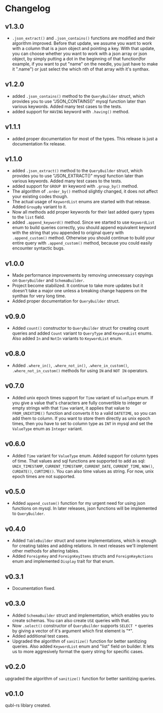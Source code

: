 # Changelog

## v1.3.0

- `.json_extract()` and `.json_contains()` functions are modified and their algorithm improved. Before that update, we assume you want to work with a column that is a json object and pointing a key. With that update, you can choose whether you want to work with a json array or json object, by simply putting a dot in the beginning of that function(for example, if you want to put "name" on the needle, you just have to make it ".name") or just select the which nth of that array with it's synthax.

## v1.2.0

- added `.json_contains()` method to the `QueryBuilder` struct, which provides you to use "JSON_CONTAINS()" mysql function later than various keywords. Added many test cases to the tests.
- added support for `HAVING` keyword with `.having()` method.

## v1.1.1

- added proper documentation for most of the types. This release is just a documentation fix release.

## v1.1.0

- added `.json_extract()` method to the `QueryBuilder` struct, which provides you to use "JSON_EXTRACT()" mysql function later than various keywords. Added many test cases to the tests.
- added support for `GROUP BY` keyword with `.group_by()` method.
- The algorithm of `.order_by()` method slightly changed, it does not affect your existing codes though.
- The actual usage of `KeywordList` enums are started with that release. Added `GroupBy` variant to it.
- Now all methods add proper keywords for their last added query types to the `list` field.
- added `.append_keyword()` method. Since we started to use `KeywordList` enum to build queries correctly, you should append equivalent keyword with the string that you appended to original query with `.append_custom()` method. Otherwise you should continue to build your entire query with `.append_custom()` method, because you could easily encounter syntactic bugs.

## v1.0.0

- Made performance improvements by removing unnecessary copyings on `QueryBuilder` and `SchemaBuilder`.
- Project become stabilized. It continue to take more updates but it doesn't take a major one unless a breaking change happens on the synthax for very long time.
- Added proper documentation for `QueryBuilder` struct.

## v0.9.0

- Added `count()` constructor to `QueryBuilder` struct for creating count queries and added `Count` variant to `QueryType` and `KeywordList` enums. Also added `In` and `NotIn` variants to `KeywordList` enum.

## v0.8.0

- Added `.where_in()`, `.where_not_in()`, `.where_in_custom()`, `.where_not_in_custom()` methods for using `IN` and `NOT IN` operators.

## v0.7.0

- Added unix epoch times support for `Time` variant of `ValueType` enum. If you give a value that's characters are fully convertible to integer or empty strings with that `Time` variant, it applies that value to `FROM_UNIXTIME()` function and converts it to a valid `DATETIME`, so you can add them to column. If you want to store them directly as unix epoch times, then you have to set to column type as `INT` in mysql and set the `ValueType` enum as `Integer` variant.

## v0.6.0

- Added `Time` variant for `ValueType` enum. Added support for column types of time. That values and sql functions are supported to add as sql: `UNIX_TIMESTAMP`, `CURRENT_TIMESTAMP`, `CURRENT_DATE`, `CURRENT_TIME`, `NOW()`, `CURDATE()`, `CURTIME()`. You can also time values as string. For now, unix epoch times are not supported.

## v0.5.0

- Added `append_custom()` function for my urgent need for using json functions on mysql. In later releases, json functions will be implemented to `QueryBuilder`.

## v0.4.0

- Added `TableBuilder` struct and some implementations, which is enough for creating tables and adding relations. In next releases we'll implement other methods for altering tables.
- Added `ForeignKey` and `ForeignKeyItems` structs and `ForeignKeyActions` enum and implemented `Display` trait for that enum.

## v0.3.1

- Documentation fixed.

## v0.3.0

- Added `SchemaBuilder` struct and implementation, which enables you to create schemas. You can also create `USE` queries with that.
- Now `.select()` constructor of `QueryBuilder` supports `SELECT *` queries by giving a vector of it's argument which first element is "*".
- Added additional test cases.
- Upgraded the algorithm of `sanitize()` function for better sanitizing queries. Also added `KeywordList` enum and "list" field on builder. It lets us to more aggresively format the query string for specific cases.

## v0.2.0

upgraded the algorithm of `sanitize()` function for better sanitizing queries.

## v0.1.0

qubl-rs liblary created.
